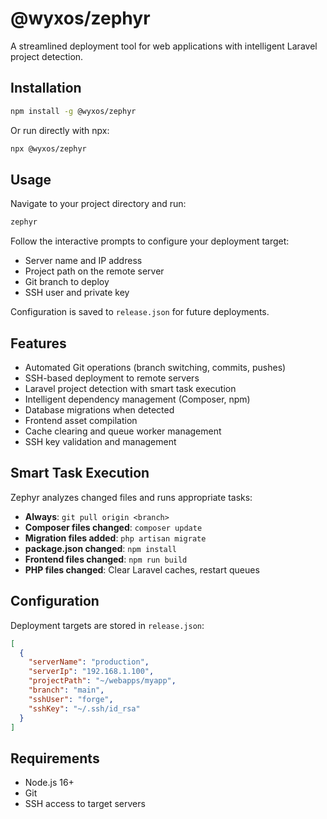 # @wyxos/zephyr

A streamlined deployment tool for web applications with intelligent Laravel project detection.

## Installation

```bash
npm install -g @wyxos/zephyr
```

Or run directly with npx:

```bash
npx @wyxos/zephyr
```

## Usage

Navigate to your project directory and run:

```bash
zephyr
```

Follow the interactive prompts to configure your deployment target:
- Server name and IP address
- Project path on the remote server
- Git branch to deploy
- SSH user and private key

Configuration is saved to `release.json` for future deployments.

## Features

- Automated Git operations (branch switching, commits, pushes)
- SSH-based deployment to remote servers
- Laravel project detection with smart task execution
- Intelligent dependency management (Composer, npm)
- Database migrations when detected
- Frontend asset compilation
- Cache clearing and queue worker management
- SSH key validation and management

## Smart Task Execution

Zephyr analyzes changed files and runs appropriate tasks:

- **Always**: `git pull origin <branch>`
- **Composer files changed**: `composer update`
- **Migration files added**: `php artisan migrate`
- **package.json changed**: `npm install`
- **Frontend files changed**: `npm run build`
- **PHP files changed**: Clear Laravel caches, restart queues

## Configuration

Deployment targets are stored in `release.json`:

```json
[
  {
    "serverName": "production",
    "serverIp": "192.168.1.100",
    "projectPath": "~/webapps/myapp",
    "branch": "main",
    "sshUser": "forge",
    "sshKey": "~/.ssh/id_rsa"
  }
]
```

## Requirements

- Node.js 16+
- Git
- SSH access to target servers